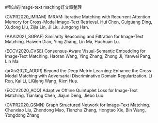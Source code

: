 #看过的image-text maching好文章整理

(CVPR2020_IMRAM) IMRAM: Iterative Matching with Recurrent Attention Memory for Cross-Modal Image-Text Retrieval.
Hui Chen, Guiguang Ding, Xudong Liu, Zijia Lin, Ji Liu, Jungong Han.


(AAAI2021_SGRAF) Similarity Reasoning and Filtration for Image-Text Matching.
Haiwen Diao, Ying Zhang, Lin Ma, Huchuan Lu.

(ECCV2020_CVSE) Consensus-Aware Visual-Semantic Embedding for Image-Text Matching.
Haoran Wang, Ying Zhang, Zhong Ji, Yanwei Pang, Lin Ma

(arXiv2020_ADDR) Beyond the Deep Metric Learning: Enhance the Cross-Modal Matching with Adversarial Discriminative Domain Regularization.
Li Ren, Kai Li, LiQiang Wang, Kien Hua.

(ECCV2020_AOQ) Adaptive Offline Quintuplet Loss for Image-Text Matching.
Tianlang Chen, Jiajun Deng, Jiebo Luo.

(CVPR2020_GSMN) Graph Structured Network for Image-Text Matching.
Chunxiao Liu, Zhendong Mao, Tianzhu Zhang, Hongtao Xie, Bin Wang, Yongdong Zhang



